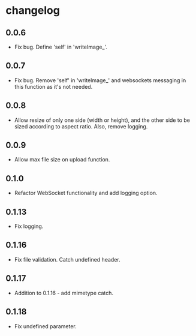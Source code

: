 # changelog

## 0.0.6

- Fix bug. Define 'self' in 'writeImage_'.

## 0.0.7

- Fix bug. Remove 'self' in 'writeImage_' and websockets messaging in this function as it's not needed.

## 0.0.8

- Allow resize of only one side (width or height), and the other side to be sized according to aspect ratio. Also, remove logging.

## 0.0.9

- Allow max file size on upload function.

## 0.1.0

- Refactor WebSocket functionality and add logging option.

## 0.1.13

- Fix logging.


## 0.1.16

- Fix file validation. Catch undefined header.

## 0.1.17

- Addition to 0.1.16 - add mimetype catch.

## 0.1.18

- Fix undefined parameter.